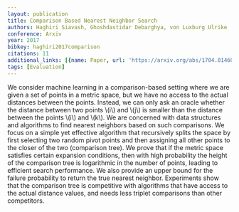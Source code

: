 ```yaml
---
layout: publication
title: Comparison Based Nearest Neighbor Search
authors: Haghiri Siavash, Ghoshdastidar Debarghya, von Luxburg Ulrike
conference: Arxiv
year: 2017
bibkey: haghiri2017comparison
citations: 11
additional_links: [{name: Paper, url: 'https://arxiv.org/abs/1704.01460'}]
tags: [Evaluation]
---
```

We consider machine learning in a comparison-based setting where we are given
a set of points in a metric space, but we have no access to the actual
distances between the points. Instead, we can only ask an oracle whether the
distance between two points \\(i\\) and \\(j\\) is smaller than the distance between
the points \\(i\\) and \\(k\\). We are concerned with data structures and algorithms to
find nearest neighbors based on such comparisons. We focus on a simple yet
effective algorithm that recursively splits the space by first selecting two
random pivot points and then assigning all other points to the closer of the
two (comparison tree). We prove that if the metric space satisfies certain
expansion conditions, then with high probability the height of the comparison
tree is logarithmic in the number of points, leading to efficient search
performance. We also provide an upper bound for the failure probability to
return the true nearest neighbor. Experiments show that the comparison tree is
competitive with algorithms that have access to the actual distance values, and
needs less triplet comparisons than other competitors.